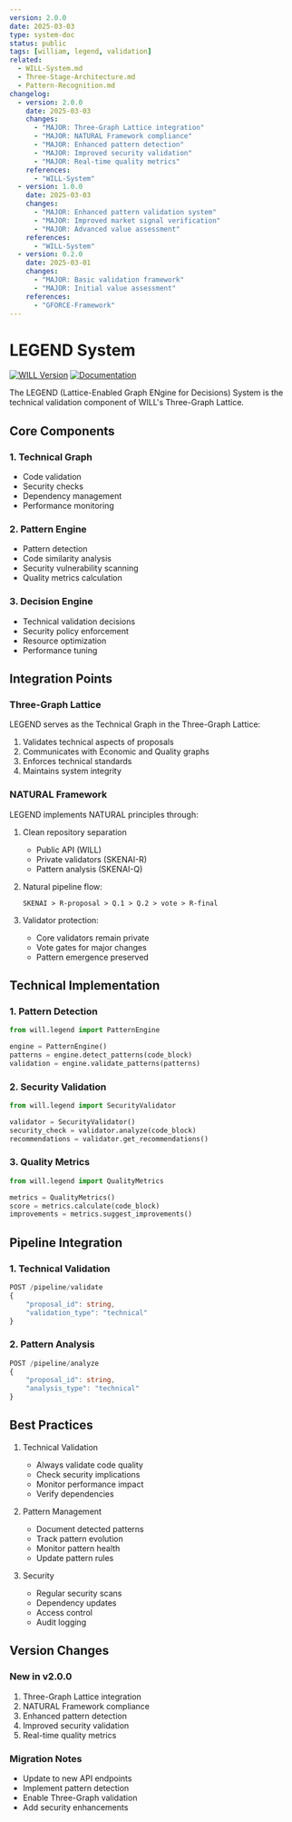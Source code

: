 ```yaml
---
version: 2.0.0
date: 2025-03-03
type: system-doc
status: public
tags: [william, legend, validation]
related:
  - WILL-System.md
  - Three-Stage-Architecture.md
  - Pattern-Recognition.md
changelog:
  - version: 2.0.0
    date: 2025-03-03
    changes:
      - "MAJOR: Three-Graph Lattice integration"
      - "MAJOR: NATURAL Framework compliance"
      - "MAJOR: Enhanced pattern detection"
      - "MAJOR: Improved security validation"
      - "MAJOR: Real-time quality metrics"
    references:
      - "WILL-System"
  - version: 1.0.0
    date: 2025-03-03
    changes:
      - "MAJOR: Enhanced pattern validation system"
      - "MAJOR: Improved market signal verification"
      - "MAJOR: Advanced value assessment"
    references:
      - "WILL-System"
  - version: 0.2.0
    date: 2025-03-01
    changes:
      - "MAJOR: Basic validation framework"
      - "MAJOR: Initial value assessment"
    references:
      - "GFORCE-Framework"
---
```


# LEGEND System

[![WILL Version](https://img.shields.io/badge/WILL-v2.0.0-blue.svg)](https://github.com/shibakery/WILL/tree/v2.0.0)
[![Documentation](https://img.shields.io/badge/docs-current-green.svg)](https://github.com/shibakery/WILL/wiki)

The LEGEND (Lattice-Enabled Graph ENgine for Decisions) System is the technical validation component of WILL's Three-Graph Lattice.

## Core Components

### 1. Technical Graph
- Code validation
- Security checks
- Dependency management
- Performance monitoring

### 2. Pattern Engine
- Pattern detection
- Code similarity analysis
- Security vulnerability scanning
- Quality metrics calculation

### 3. Decision Engine
- Technical validation decisions
- Security policy enforcement
- Resource optimization
- Performance tuning

## Integration Points

### Three-Graph Lattice
LEGEND serves as the Technical Graph in the Three-Graph Lattice:
1. Validates technical aspects of proposals
2. Communicates with Economic and Quality graphs
3. Enforces technical standards
4. Maintains system integrity

### NATURAL Framework
LEGEND implements NATURAL principles through:
1. Clean repository separation
   - Public API (WILL)
   - Private validators (SKENAI-R)
   - Pattern analysis (SKENAI-Q)

2. Natural pipeline flow:
   ```
   SKENAI > R-proposal > Q.1 > Q.2 > vote > R-final
   ```

3. Validator protection:
   - Core validators remain private
   - Vote gates for major changes
   - Pattern emergence preserved

## Technical Implementation

### 1. Pattern Detection
```python
from will.legend import PatternEngine

engine = PatternEngine()
patterns = engine.detect_patterns(code_block)
validation = engine.validate_patterns(patterns)
```

### 2. Security Validation
```python
from will.legend import SecurityValidator

validator = SecurityValidator()
security_check = validator.analyze(code_block)
recommendations = validator.get_recommendations()
```

### 3. Quality Metrics
```python
from will.legend import QualityMetrics

metrics = QualityMetrics()
score = metrics.calculate(code_block)
improvements = metrics.suggest_improvements()
```

## Pipeline Integration

### 1. Technical Validation
```typescript
POST /pipeline/validate
{
    "proposal_id": string,
    "validation_type": "technical"
}
```

### 2. Pattern Analysis
```typescript
POST /pipeline/analyze
{
    "proposal_id": string,
    "analysis_type": "technical"
}
```

## Best Practices

1. Technical Validation
   - Always validate code quality
   - Check security implications
   - Monitor performance impact
   - Verify dependencies

2. Pattern Management
   - Document detected patterns
   - Track pattern evolution
   - Monitor pattern health
   - Update pattern rules

3. Security
   - Regular security scans
   - Dependency updates
   - Access control
   - Audit logging

## Version Changes

### New in v2.0.0
1. Three-Graph Lattice integration
2. NATURAL Framework compliance
3. Enhanced pattern detection
4. Improved security validation
5. Real-time quality metrics

### Migration Notes
- Update to new API endpoints
- Implement pattern detection
- Enable Three-Graph validation
- Add security enhancements